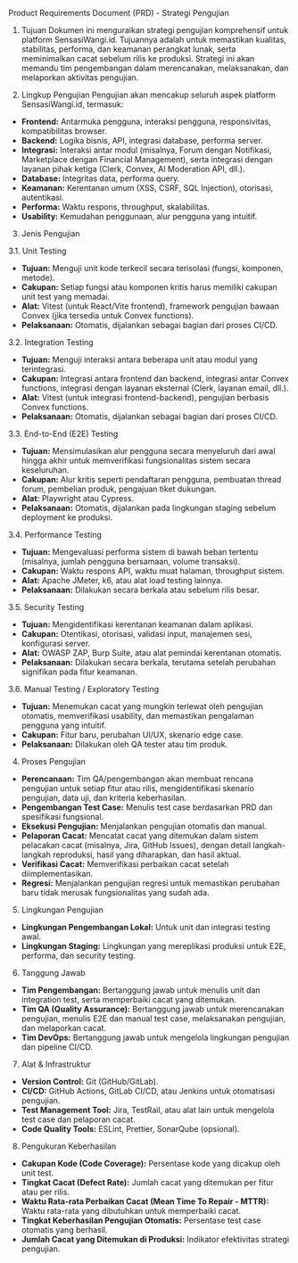 Product Requirements Document (PRD) - Strategi Pengujian

1. Tujuan
Dokumen ini menguraikan strategi pengujian komprehensif untuk platform SensasiWangi.id. Tujuannya adalah untuk memastikan kualitas, stabilitas, performa, dan keamanan perangkat lunak, serta meminimalkan cacat sebelum rilis ke produksi. Strategi ini akan memandu tim pengembangan dalam merencanakan, melaksanakan, dan melaporkan aktivitas pengujian.

2. Lingkup Pengujian
Pengujian akan mencakup seluruh aspek platform SensasiWangi.id, termasuk:
- **Frontend:** Antarmuka pengguna, interaksi pengguna, responsivitas, kompatibilitas browser.
- **Backend:** Logika bisnis, API, integrasi database, performa server.
- **Integrasi:** Interaksi antar modul (misalnya, Forum dengan Notifikasi, Marketplace dengan Financial Management), serta integrasi dengan layanan pihak ketiga (Clerk, Convex, AI Moderation API, dll.).
- **Database:** Integritas data, performa query.
- **Keamanan:** Kerentanan umum (XSS, CSRF, SQL Injection), otorisasi, autentikasi.
- **Performa:** Waktu respons, throughput, skalabilitas.
- **Usability:** Kemudahan penggunaan, alur pengguna yang intuitif.

3. Jenis Pengujian

3.1. Unit Testing
- **Tujuan:** Menguji unit kode terkecil secara terisolasi (fungsi, komponen, metode).
- **Cakupan:** Setiap fungsi atau komponen kritis harus memiliki cakupan unit test yang memadai.
- **Alat:** Vitest (untuk React/Vite frontend), framework pengujian bawaan Convex (jika tersedia untuk Convex functions).
- **Pelaksanaan:** Otomatis, dijalankan sebagai bagian dari proses CI/CD.

3.2. Integration Testing
- **Tujuan:** Menguji interaksi antara beberapa unit atau modul yang terintegrasi.
- **Cakupan:** Integrasi antara frontend dan backend, integrasi antar Convex functions, integrasi dengan layanan eksternal (Clerk, layanan email, dll.).
- **Alat:** Vitest (untuk integrasi frontend-backend), pengujian berbasis Convex functions.
- **Pelaksanaan:** Otomatis, dijalankan sebagai bagian dari proses CI/CD.

3.3. End-to-End (E2E) Testing
- **Tujuan:** Mensimulasikan alur pengguna secara menyeluruh dari awal hingga akhir untuk memverifikasi fungsionalitas sistem secara keseluruhan.
- **Cakupan:** Alur kritis seperti pendaftaran pengguna, pembuatan thread forum, pembelian produk, pengajuan tiket dukungan.
- **Alat:** Playwright atau Cypress.
- **Pelaksanaan:** Otomatis, dijalankan pada lingkungan staging sebelum deployment ke produksi.

3.4. Performance Testing
- **Tujuan:** Mengevaluasi performa sistem di bawah beban tertentu (misalnya, jumlah pengguna bersamaan, volume transaksi).
- **Cakupan:** Waktu respons API, waktu muat halaman, throughput sistem.
- **Alat:** Apache JMeter, k6, atau alat load testing lainnya.
- **Pelaksanaan:** Dilakukan secara berkala atau sebelum rilis besar.

3.5. Security Testing
- **Tujuan:** Mengidentifikasi kerentanan keamanan dalam aplikasi.
- **Cakupan:** Otentikasi, otorisasi, validasi input, manajemen sesi, konfigurasi server.
- **Alat:** OWASP ZAP, Burp Suite, atau alat pemindai kerentanan otomatis.
- **Pelaksanaan:** Dilakukan secara berkala, terutama setelah perubahan signifikan pada fitur keamanan.

3.6. Manual Testing / Exploratory Testing
- **Tujuan:** Menemukan cacat yang mungkin terlewat oleh pengujian otomatis, memverifikasi usability, dan memastikan pengalaman pengguna yang intuitif.
- **Cakupan:** Fitur baru, perubahan UI/UX, skenario edge case.
- **Pelaksanaan:** Dilakukan oleh QA tester atau tim produk.

4. Proses Pengujian
- **Perencanaan:** Tim QA/pengembangan akan membuat rencana pengujian untuk setiap fitur atau rilis, mengidentifikasi skenario pengujian, data uji, dan kriteria keberhasilan.
- **Pengembangan Test Case:** Menulis test case berdasarkan PRD dan spesifikasi fungsional.
- **Eksekusi Pengujian:** Menjalankan pengujian otomatis dan manual.
- **Pelaporan Cacat:** Mencatat cacat yang ditemukan dalam sistem pelacakan cacat (misalnya, Jira, GitHub Issues), dengan detail langkah-langkah reproduksi, hasil yang diharapkan, dan hasil aktual.
- **Verifikasi Cacat:** Memverifikasi perbaikan cacat setelah diimplementasikan.
- **Regresi:** Menjalankan pengujian regresi untuk memastikan perubahan baru tidak merusak fungsionalitas yang sudah ada.

5. Lingkungan Pengujian
- **Lingkungan Pengembangan Lokal:** Untuk unit dan integrasi testing awal.
- **Lingkungan Staging:** Lingkungan yang mereplikasi produksi untuk E2E, performa, dan security testing.

6. Tanggung Jawab
- **Tim Pengembangan:** Bertanggung jawab untuk menulis unit dan integration test, serta memperbaiki cacat yang ditemukan.
- **Tim QA (Quality Assurance):** Bertanggung jawab untuk merencanakan pengujian, menulis E2E dan manual test case, melaksanakan pengujian, dan melaporkan cacat.
- **Tim DevOps:** Bertanggung jawab untuk mengelola lingkungan pengujian dan pipeline CI/CD.

7. Alat & Infrastruktur
- **Version Control:** Git (GitHub/GitLab).
- **CI/CD:** GitHub Actions, GitLab CI/CD, atau Jenkins untuk otomatisasi pengujian.
- **Test Management Tool:** Jira, TestRail, atau alat lain untuk mengelola test case dan pelaporan cacat.
- **Code Quality Tools:** ESLint, Prettier, SonarQube (opsional).

8. Pengukuran Keberhasilan
- **Cakupan Kode (Code Coverage):** Persentase kode yang dicakup oleh unit test.
- **Tingkat Cacat (Defect Rate):** Jumlah cacat yang ditemukan per fitur atau per rilis.
- **Waktu Rata-rata Perbaikan Cacat (Mean Time To Repair - MTTR):** Waktu rata-rata yang dibutuhkan untuk memperbaiki cacat.
- **Tingkat Keberhasilan Pengujian Otomatis:** Persentase test case otomatis yang berhasil.
- **Jumlah Cacat yang Ditemukan di Produksi:** Indikator efektivitas strategi pengujian.
